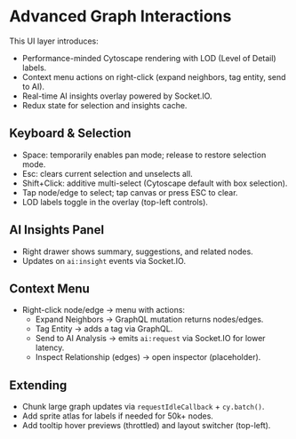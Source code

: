 # Advanced Graph Interactions

This UI layer introduces:

- Performance-minded Cytoscape rendering with LOD (Level of Detail) labels.
- Context menu actions on right-click (expand neighbors, tag entity, send to AI).
- Real-time AI insights overlay powered by Socket.IO.
- Redux state for selection and insights cache.

## Keyboard & Selection
- Space: temporarily enables pan mode; release to restore selection mode.
- Esc: clears current selection and unselects all.
- Shift+Click: additive multi-select (Cytoscape default with box selection).
- Tap node/edge to select; tap canvas or press ESC to clear.
- LOD labels toggle in the overlay (top-left controls).

## AI Insights Panel
- Right drawer shows summary, suggestions, and related nodes.
- Updates on `ai:insight` events via Socket.IO.

## Context Menu
- Right-click node/edge → menu with actions:
  - Expand Neighbors → GraphQL mutation returns nodes/edges.
  - Tag Entity → adds a tag via GraphQL.
  - Send to AI Analysis → emits `ai:request` via Socket.IO for lower latency.
  - Inspect Relationship (edges) → open inspector (placeholder).

## Extending
- Chunk large graph updates via `requestIdleCallback` + `cy.batch()`.
- Add sprite atlas for labels if needed for 50k+ nodes.
- Add tooltip hover previews (throttled) and layout switcher (top-left).
